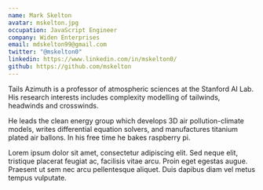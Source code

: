 ```yaml
---
name: Mark Skelton
avatar: mskelton.jpg
occupation: JavaScript Engineer
company: Widen Enterprises
email: mdskelton99@gmail.com
twitter: "@mskelton0"
linkedin: https://www.linkedin.com/in/mskelton0/
github: https://github.com/mskelton
---
```


Tails Azimuth is a professor of atmospheric sciences at the Stanford AI Lab. His
research interests includes complexity modelling of tailwinds, headwinds and
crosswinds.

He leads the clean energy group which develops 3D air pollution-climate models,
writes differential equation solvers, and manufactures titanium plated air
ballons. In his free time he bakes raspberry pi.

Lorem ipsum dolor sit amet, consectetur adipiscing elit. Sed neque elit,
tristique placerat feugiat ac, facilisis vitae arcu. Proin eget egestas augue.
Praesent ut sem nec arcu pellentesque aliquet. Duis dapibus diam vel metus
tempus vulputate.
